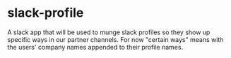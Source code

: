 # slack-profile

A slack app that will be used to munge slack profiles so they show up specific ways in our partner channels. For now "certain ways" means with the users' company names appended to their profile names.

